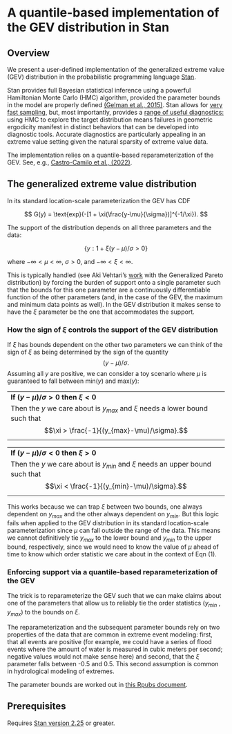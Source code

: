 A quantile-based implementation of the GEV distribution in Stan
================

## Overview

We present a user-defined implementation of the generalized extreme
value (GEV) distribution in the probabilistic programming language
[Stan](https://mc-stan.org/).

Stan provides full Bayesian statistical inference using a powerful
Hamiltonian Monte Carlo (HMC) algorithm, provided the parameter bounds
in the model are properly defined [(Gelman et al.,
2015)](https://journals.sagepub.com/doi/abs/10.3102/1076998615606113).
Stan allows for [very fast sampling](https://arxiv.org/abs/1206.1901),
but, most importantly, provides a [range of useful
diagnostics:](https://mc-stan.org/docs/stan-users-guide/) using HMC to
explore the target distribution means failures in geometric ergodicity
manifest in distinct behaviors that can be developed into diagnostic
tools. Accurate diagnostics are particularly appealing in an extreme
value setting given the natural sparsity of extreme value data.

The implementation relies on a quantile-based reparameterization of the
GEV. See, e.g., [Castro-Camilo et al.,
(2022)](https://onlinelibrary.wiley.com/doi/full/10.1002/env.2742).

## The generalized extreme value distribution

In its standard location-scale parameterization the GEV has CDF

$$
G(y) = \text{exp}(-[1 + \xi(\frac{y-\mu}{\sigma})]^{-1/\xi}).
$$

The support of the distribution depends on all three parameters and the
data:

$$
\tag{1}
\{ y : 1 + \xi(y-\mu)/\sigma > 0 \}
$$

where $-\infty < \mu < \infty$, $\sigma > 0$, and
$-\infty < \xi < \infty$.

This is typically handled (see Aki Vehtari’s
[work](https://mc-stan.org/users/documentation/case-studies/gpareto_functions.html)
with the Generalized Pareto distribution) by forcing the burden of
support onto a single parameter such that the bounds for this one
parameter are a continuously differentiable function of the other
parameters (and, in the case of the GEV, the maximum and minimum data
points as well). In the GEV distribution it makes sense to have the
$\xi$ parameter be the one that accommodates the support.

### How the sign of $\xi$ controls the support of the GEV distribution

If $\xi$ has bounds dependent on the other two parameters we can think
of the sign of $\xi$ as being determined by the sign of the quantity
$$(y-\mu)/\sigma.$$ Assuming all $y$ are positive, we can consider a toy
scenario where $\mu$ is guaranteed to fall between min($y$) and
max($y$):

|                                                                                                                            |
|----------------------------------------------------------------------------------------------------------------------------|
| **If $(y-\mu)/\sigma > 0$ then $\xi < 0$**                                                                                 |
| Then the $y$ we care about is $y_{max}$ and $\xi$ needs a lower bound such that $$\xi > \frac{-1}{(y_{max}-\mu)/\sigma}.$$ |

|                                                                                                                             |
|-----------------------------------------------------------------------------------------------------------------------------|
| **If $(y-\mu)/\sigma < 0$ then $\xi > 0$**                                                                                  |
| Then the $y$ we care about is $y_{min}$ and $\xi$ needs an upper bound such that $$\xi < \frac{-1}{(y_{min}-\mu)/\sigma}.$$ |

This works because we can trap $\xi$ between two bounds, one always
dependent on $y_{max}$ and the other always dependent on $y_{min}$. But
this logic fails when applied to the GEV distribution in its standard
location-scale parameterization since $\mu$ can fall outside the range
of the data. This means we cannot definitively tie $y_{max}$ to the
lower bound and $y_{min}$ to the upper bound, respectively, since we
would need to know the value of $\mu$ ahead of time to know which order
statistic we care about in the context of Eqn (1).

### Enforcing support via a quantile-based reparameterization of the GEV

The trick is to reparameterize the GEV such that we can make claims
about one of the parameters that allow us to reliably tie the order
statistics ($y_{min}$ , $y_{max}$) to the bounds on $\xi$.

The reparameterization and the subsequent parameter bounds rely on two
properties of the data that are common in extreme event modeling: first,
that all events are positive (for example, we could have a series of
flood events where the amount of water is measured in cubic meters per
second; negative values would not make sense here) and second, that the
$\xi$ parameter falls between -0.5 and 0.5. This second assumption is
common in hydrological modeling of extremes.

The parameter bounds are worked out in [this Rpubs
document](https://rpubs.com/dbarna/brmsgev).

## Prerequisites

Requires [Stan version
2.25](https://mc-stan.org/rstan/reference/stan_version.html) or greater.
